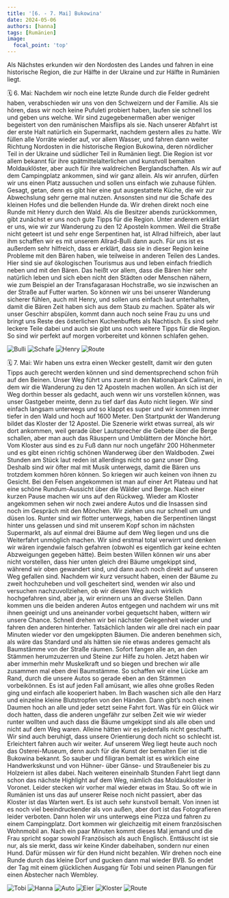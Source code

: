 ```yaml
---
title: '[6. - 7. Mai] Bukowina'
date: 2024-05-06
authors: [hanna]
tags: [Rumänien]
image:
  focal_point: 'top'
---
```

Als Nächstes erkunden wir den Nordosten des Landes und fahren in eine historische Region, die zur Hälfte in der Ukraine und zur Hälfte in Rumänien liegt.

<!--more-->

🗓️ 6. Mai: Nachdem wir noch eine letzte Runde durch die Felder gedreht haben, verabschieden wir uns von den Schweizern und der Familie. Als sie hören, dass wir noch keine Pufuleti probiert haben, laufen sie schnell los und geben uns welche. Wir sind zugegebenermaßen aber weniger begeistert von den rumänischen Maisflips als sie. Nach unserer Abfahrt ist der erste Halt natürlich ein Supermarkt, nachdem gestern alles zu hatte. Wir füllen alle Vorräte wieder auf, vor allem Wasser, und fahren dann weiter Richtung Nordosten in die historische Region Bukowina, deren nördlicher Teil in der Ukraine und südlicher Teil in Rumänien liegt. Die Region ist vor allem bekannt für ihre spätmittelalterlichen und kunstvoll bemalten Moldauklöster, aber auch für ihre waldreichen Berglandschaften. Als wir auf dem Campingplatz ankommen, sind wir ganz allein. Als wir anrufen, dürfen wir uns einen Platz aussuchen und sollen uns einfach wie zuhause fühlen. Gesagt, getan, denn es gibt hier eine gut ausgestattete Küche, die wir zur Abwechslung sehr gerne mal nutzen. Ansonsten sind nur die Schafe des kleinen Hofes und die bellenden Hunde da. Wir drehen direkt noch eine Runde mit Henry durch den Wald. Als die Besitzer abends zurückkommen, gibt zunächst er uns noch gute Tipps für die Region. Unter anderem erklärt er uns, wie wir zur Wanderung zu den 12 Aposteln kommen. Weil die Straße nicht geteert ist und sehr enge Serpentinen hat, ist Allrad hilfreich, aber laut ihm schaffen wir es mit unserem Allrad-Bulli dann auch. Für uns ist es außerdem sehr hilfreich, dass er erklärt, dass sie in dieser Region keine Probleme mit den Bären haben, wie teilweise in anderen Teilen des Landes. Hier sind sie auf ökologischen Tourismus aus und leben einfach friedlich neben und mit den Bären. Das heißt vor allem, dass die Bären hier sehr natürlich leben und sich eben nicht den Städten oder Menschen nähern, wie zum Beispiel an der Transfagarasan Hochstraße, wo sie inzwischen an der Straße auf Futter warten. So können wir uns bei unserer Wanderung sicherer fühlen, auch mit Henry, und sollen uns einfach laut unterhalten, damit die Bären Zeit haben sich aus dem Staub zu machen. Später als wir unser Geschirr abspülen, kommt dann auch noch seine Frau zu uns und bringt uns Reste des österlichen Kuchenbuffets als Nachtisch. Es sind sehr leckere Teile dabei und auch sie gibt uns noch weitere Tipps für die Region. So sind wir perfekt auf morgen vorbereitet und können schlafen gehen.

<img src="Bulli.jpg" alt="Bulli" caption="">

<img src="Schafe.jpg" alt="Schafe" caption=" ">

<img src="Henry.jpg" alt="Henry" caption=" ">

<img src="Route_06.05.24.jpg" alt="Route" caption=" ">

🗓️ 7. Mai: Wir haben uns extra einen Wecker gestellt, damit wir den guten Tipps auch gerecht werden können und sind dementsprechend schon früh auf den Beinen. Unser Weg führt uns zuerst in den Nationalpark Calimani, in dem wir die Wanderung zu den 12 Aposteln machen wollen. An sich ist der Weg dorthin besser als gedacht, auch wenn wir uns vorstellen können, was unser Gastgeber meinte, denn zu tief darf das Auto nicht liegen. Wir sind einfach langsam unterwegs und so klappt es super und wir kommen immer tiefer in den Wald und hoch auf 1600 Meter. Den Startpunkt der Wanderung bildet das Kloster der 12 Apostel. Die Szenerie wirkt etwas surreal, als wir dort ankommen, weil gerade über Lautsprecher die Gebete über die Berge schallen, aber man auch das Räuspern und Umblättern der Mönche hört. Vom Kloster aus sind es zu Fuß dann nur noch ungefähr 200 Höhenmeter und es gibt einen richtig schönen Wanderweg über den Waldboden. Zwei Stunden am Stück laut reden ist allerdings nicht so ganz unser Ding. Deshalb sind wir öfter mal mit Musik unterwegs, damit die Bären uns trotzdem kommen hören können. So kriegen wir auch keinen von ihnen zu Gesicht. Bei den Felsen angekommen ist man auf einer Art Plateau und hat eine schöne Rundum-Aussicht über die Wälder und Berge. Nach einer kurzen Pause machen wir uns auf den Rückweg. Wieder am Kloster angekommen sehen wir noch zwei andere Autos und die Insassen sind noch im Gespräch mit den Mönchen. Wir ziehen uns nur schnell um und düsen los. Runter sind wir flotter unterwegs, haben die Serpentinen längst hinter uns gelassen und sind mit unserem Kopf schon im nächsten Supermarkt, als auf einmal drei Bäume auf dem Weg liegen und uns die Weiterfahrt unmöglich machen. Wir sind erstmal total verwirrt und denken wir wären irgendwie falsch gefahren (obwohl es eigentlich gar keine echten Abzweigungen gegeben hätte). Beim besten Willen können wir uns aber nicht vorstellen, dass hier unten gleich drei Bäume umgekippt sind, während wir oben gewandert sind, und dann auch noch direkt auf unseren Weg gefallen sind. Nachdem wir kurz versucht haben, einen der Bäume zu zweit hochzuheben und voll gescheitert sind, wenden wir also und versuchen nachzuvollziehen, ob wir diesen Weg auch wirklich hochgefahren sind, aber ja, wir erinnern uns an diverse Stellen. Dann kommen uns die beiden anderen Autos entgegen und nachdem wir uns mit ihnen geeinigt und uns aneinander vorbei gequetscht haben, wittern wir unsere Chance. Schnell drehen wir bei nächster Gelegenheit wieder und fahren den anderen hinterher. Tatsächlich landen wir alle drei nach ein paar Minuten wieder vor den umgekippten Bäumen. Die anderen benehmen sich, als wäre das Standard und als hätten sie nie etwas anderes gemacht als Baumstämme von der Straße räumen. Sofort fangen alle an, an den Stämmen herumzuzerren und Steine zur Hilfe zu holen. Jetzt haben wir aber immerhin mehr Muskelkraft und so biegen und brechen wir alle zusammen mal eben drei Baumstämme. So schaffen wir eine Lücke am Rand, durch die unsere Autos so gerade eben an den Stämmen vorbeikönnen. Es ist auf jeden Fall amüsant, wie alles ohne großes Reden ging und einfach alle kooperiert haben. Im Bach waschen sich alle den Harz und einzelne kleine Blutstropfen von den Händen. Dann gibt’s noch einen Daumen hoch an alle und jeder setzt seine Fahrt fort. Was für ein Glück wir doch hatten, dass die anderen ungefähr zur selben Zeit wie wir wieder runter wollten und auch dass die Bäume umgekippt sind als alle oben und nicht auf dem Weg waren. Alleine hätten wir es jedenfalls nicht geschafft. Wir sind auch beruhigt, dass unsere Orientierung doch nicht so schlecht ist. Erleichtert fahren auch wir weiter. Auf unserem Weg liegt heute auch noch das Osterei-Museum, denn auch für die Kunst der bemalten Eier ist die Bukowina bekannt. So sauber und filigran bemalt ist es wirklich eine Handwerkskunst und von Hühner- über Gänse- und Straußeneier bis zu Holzeiern ist alles dabei. Nach weiteren eineinhalb Stunden Fahrt liegt dann schon das nächste Highlight auf dem Weg, nämlich das Moldaukloster in Voronet. Leider stecken wir vorher mal wieder etwas im Stau. So oft wie in Rumänien ist uns das auf unserer Reise noch nicht passiert, aber das Kloster ist das Warten wert. Es ist auch sehr kunstvoll bemalt. Von innen ist es noch viel beeindruckender als von außen, aber dort ist das Fotografieren leider verboten. Dann holen wir uns unterwegs eine Pizza und fahren zu einem Campingplatz. Dort kommen wir gleichzeitig mit einem französischen Wohnmobil an. Nach ein paar Minuten kommt dieses Mal jemand und die Frau spricht sogar sowohl Französisch als auch Englisch. Enttäuscht ist sie nur, als sie merkt, dass wir keine Kinder dabeihaben, sondern nur einen Hund. Dafür müssen wir für den Hund nicht bezahlen. Wir drehen noch eine Runde durch das kleine Dorf und gucken dann mal wieder BVB. So endet der Tag mit einem glücklichen Ausgang für Tobi und seinen Planungen für einen Abstecher nach Wembley.

<img src="Tobi.jpg" alt="Tobi" caption="">

<img src="Hanna.jpg" alt="Hanna" caption="">

<img src="Auto.jpg" alt="Auto" caption="">

<img src="Eier.jpg" alt="Eier" caption="">

<img src="Kloster.jpg" alt="Kloster" caption="">

<img src="Route_07.05.24.jpg" alt="Route" caption=" ">
